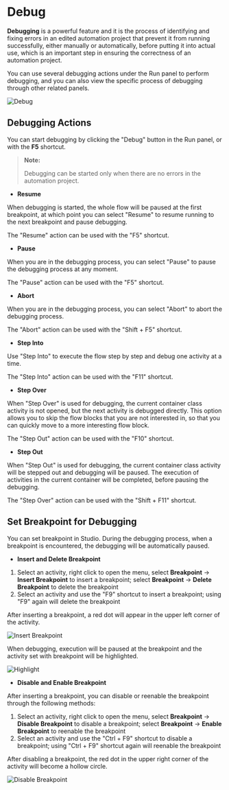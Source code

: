 # Debug

**Debugging** is a powerful feature and it is the process of identifying and fixing errors in an edited automation project that prevent it from running successfully, either manually or automatically, before putting it into actual use, which is an important step in ensuring the correctness of an automation project.

You can use several debugging actions under the Run panel to perform debugging, and you can also view the specific process of debugging through other related panels.

![Debug](https://docimages.blob.core.chinacloudapi.cn/images/EnglishDocumentImage/debugging20210428.png)

## Debugging Actions

You can start debugging by clicking the "Debug" button in the Run panel, or with the **F5** shortcut.

> **Note:**
> 
> Debugging can be started only when there are no errors in the automation project.

- **Resume**

When debugging is started, the whole flow will be paused at the first breakpoint, at which point you can select "Resume" to resume running to the next breakpoint and pause debugging.

The "Resume" action can be used with the "F5" shortcut.

- **Pause**

When you are in the debugging process, you can select "Pause" to pause the debugging process at any moment.

The "Pause" action can be used with the "F5" shortcut.

- **Abort**

When you are in the debugging process, you can select "Abort" to abort the debugging process.

The "Abort" action can be used with the "Shift + F5" shortcut.

- **Step Into**

Use "Step Into" to execute the flow step by step and debug one activity at a time.

The "Step Into" action can be used with the "F11" shortcut.

- **Step Over**

When "Step Over" is used for debugging, the current container class activity is not opened, but the next activity is debugged directly. This option allows you to skip the flow blocks that you are not interested in, so that you can quickly move to a more interesting flow block.

The "Step Out" action can be used with the "F10" shortcut.

- **Step Out**

When "Step Out" is used for debugging, the current container class activity will be stepped out and debugging will be paused. The execution of activities in the current container will be completed, before pausing the debugging.

The "Step Over" action can be used with the "Shift + F11" shortcut.

## Set Breakpoint for Debugging

You can set breakpoint in Studio. During the debugging process, when a breakpoint is encountered, the debugging will be automatically paused.

- **Insert and Delete Breakpoint**

1. Select an activity, right click to open the menu, select **Breakpoint** -> **Insert Breakpoint** to insert a breakpoint; select **Breakpoint** -> **Delete Breakpoint** to delete the breakpoint
2. Select an activity and use the "F9" shortcut to insert a breakpoint; using "F9" again will delete the breakpoint

After inserting a breakpoint, a red dot will appear in the upper left corner of the activity.

![Insert Breakpoint](https://docimages.blob.core.chinacloudapi.cn/images/EnglishDocumentImage/assign20210428.png)

When debugging, execution will be paused at the breakpoint and the activity set with breakpoint will be highlighted.

![Highlight](https://docimages.blob.core.chinacloudapi.cn/images/EnglishDocumentImage/assignbreakpoint20210428.png)

- **Disable and Enable Breakpoint**

After inserting a breakpoint, you can disable or reenable the breakpoint through the following methods:

1. Select an activity, right click to open the menu, select **Breakpoint** -> **Disable Breakpoint** to disable a breakpoint; select **Breakpoint** -> **Enable Breakpoint** to reenable the breakpoint
2. Select an activity and use the "Ctrl + F9" shortcut to disable a breakpoint; using "Ctrl + F9" shortcut again will reenable the breakpoint

After disabling a breakpoint, the red dot in the upper right corner of the activity will become a hollow circle.

![Disable Breakpoint](https://docimages.blob.core.chinacloudapi.cn/images/EnglishDocumentImage/disableassign20210428.png)